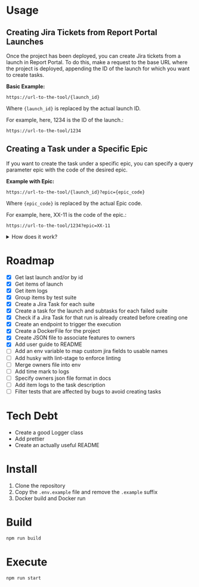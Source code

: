 # Usage

## Creating Jira Tickets from Report Portal Launches

Once the project has been deployed, you can create Jira tickets from a launch in Report Portal. To do this, make a request to the base URL where the project is deployed, appending the ID of the launch for which you want to create tasks.

**Basic Example:**

```
https://url-to-the-tool/{launch_id}
```

Where `{launch_id}` is replaced by the actual launch ID.

For example, here, 1234 is the ID of the launch.:

```
https://url-to-the-tool/1234
```

## Creating a Task under a Specific Epic

If you want to create the task under a specific epic, you can specify a query parameter epic with the code of the desired epic.

**Example with Epic:**

```
https://url-to-the-tool/{launch_id}?epic={epic_code}
```

Where `{epic_code}` is replaced by the actual Epic code.

For example, here, XX-11 is the code of the epic.:

```
https://url-to-the-tool/1234?epic=XX-11
```

<details><summary> How does it work?</summary>

```mermaid
flowchart TD
   Z[END]
   A[Run RPJ providing the RP launch id\nOptional: Provide Jira Epic key] --> B
   B{Task for that launch already exists}
   B --> |Yes| Z
   B --> |No| C
   C[Get launch data] --> D
   D[Get next item] --> E
   E{RP - Item is marked as PB &&\nJ - Bug is not verified in Jira &&\nPB is not marked in RP}
   E --> |No| D
   E --> |Yes| F
   F[RP - Mark item as PB in RP] --> G
   G{Suite or test marked as a bug in its name &&\nJ - Bug not verified in Jira &&\nPB not marked in RP}
   G --> |No| C
   G --> |Yes| H
   H[J - Create Task For the RP run] --> I
   I{Epic key provided}
   I --> |Yes| J[J - Update Task to set Epic] --> K
   I --> |No| K
   K[J - Create Subtask Task for each suite in Jira\nContaining all the failed tests of that suite] --> L
   L[J - Update subtasks to set SP] --> Z
```
</details>

# Roadmap

- [x] Get last launch and/or by id
- [x] Get items of launch
- [x] Get item logs
- [x] Group items by test suite
- [x] Create a Jira Task for each suite
- [x] Create a task for the launch and subtasks for each failed suite
- [x] Check if a Jira Task for that run is already created before creating one
- [x] Create an endpoint to trigger the execution
- [x] Create a DockerFile for the project
- [x] Create JSON file to associate features to owners
- [x] Add user guide to README
- [ ] Add an env variable to map custom jira fields to usable names
- [ ] Add husky with lint-stage to enforce linting
- [ ] Merge owners file into env
- [ ] Add time mark to logs
- [ ] Specify owners json file format in docs
- [ ] Add item logs to the task description
- [ ] Filter tests that are affected by bugs to avoid creating tasks

# Tech Debt

- Create a good Logger class
- Add prettier
- Create an actually useful README

# Install

1. Clone the repository
2. Copy the `.env.example`
   file and remove the `.example` suffix
3. Docker build and Docker run

# Build

```bash
npm run build
```

# Execute

```bash
npm run start
```
